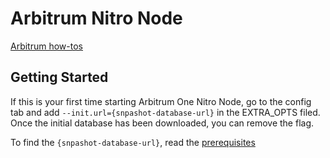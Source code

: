 
# Arbitrum Nitro Node
[Arbitrum how-tos](https://docs.arbitrum.io/node-running/how-tos/running-a-full-node)


## Getting Started

If this is your first time starting Arbitrum One Nitro Node, go to the config tab and add `--init.url={snpashot-database-url}` in the EXTRA_OPTS filed. Once the initial database has been downloaded, you can remove the flag.

To find the `{snpashot-database-url}`, read the  [prerequisites](https://docs.arbitrum.io/node-running/how-tos/running-a-full-node#prerequisites)